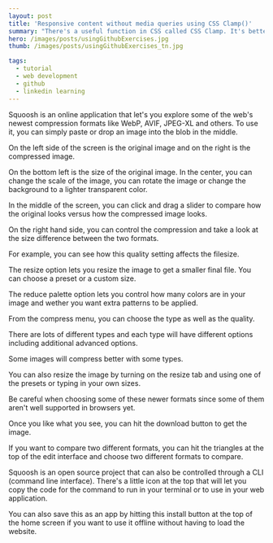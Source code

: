 ```yaml
---
layout: post
title: 'Responsive content without media queries using CSS Clamp()'
summary: "There's a useful function in CSS called CSS Clamp. It's better than using a width property because you can set up a minimum and maximum value, which are the clamps."
hero: /images/posts/usingGithubExercises.jpg
thumb: /images/posts/usingGithubExercises_tn.jpg

tags:
  - tutorial
  - web development
  - github
  - linkedin learning
---
```


Squoosh is an online application that let's you explore some of the web's newest compression formats like WebP, AVIF, JPEG-XL and others. To use it, you can simply paste or drop an image into the blob in the middle.

On the left side of the screen is the original image and on the right is the compressed image.

On the bottom left is the size of the original image. In the center, you can change the scale of the image, you can rotate the image or change the background to a lighter transparent color.

In the middle of the screen, you can click and drag a slider to compare how the original looks versus how the compressed image looks.

On the right hand side, you can control the compression and take a look at the size difference between the two formats.

For example, you can see how this quality setting affects the filesize.

The resize option lets you resize the image to get a smaller final file. You can choose a preset or a custom size.

The reduce palette option lets you control how many colors are in your image and wether you want extra patterns to be applied.

From the compress menu, you can choose the type as well as the quality.

There are lots of different types and each type will have different options including additional advanced options.

Some images will compress better with some types.

You can also resize the image by turning on the resize tab and using one of the presets or typing in your own sizes.

Be careful when choosing some of these newer formats since some of them aren't well supported in browsers yet.

Once you like what you see, you can hit the download button to get the image.

If you want to compare two different formats, you can hit the triangles at the top of the edit interface and choose two different formats to compare.

Squoosh is an open source project that can also be controlled through a CLI (command line interface). There's a little icon at the top that will let you copy the code for the command to run in your terminal or to use in your web application.

You can also save this as an app by hitting this install button at the top of the home screen if you want to use it offline without having to load the website.

